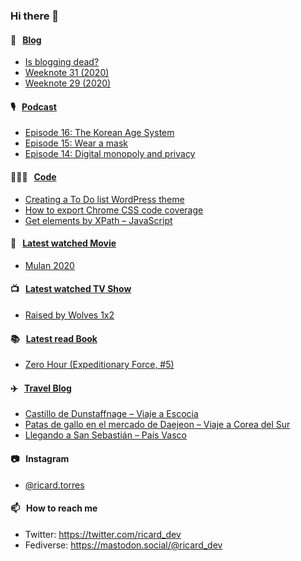 ### Hi there 👋

#### 📝 &nbsp;&nbsp;[Blog](https://ricard.blog)

- [Is blogging dead?](https://ricard.blog/rant/is-blogging-dead/)
- [Weeknote 31 (2020)](https://ricard.blog/weeknote/week-31-2020/)
- [Weeknote 29 (2020)](https://ricard.blog/weeknote/week-29-2020/)

#### 🎙 &nbsp;&nbsp;[Podcast](https://ricard.blog/podcast)

- [Episode 16: The Korean Age System](https://anchor.fm/quicoto/episodes/Episode-16-The-Korean-Age-System-eis6p9)
- [Episode 15: Wear a mask](https://anchor.fm/quicoto/episodes/Episode-15-Wear-a-mask-egbalg)
- [Episode 14: Digital monopoly and privacy](https://anchor.fm/quicoto/episodes/Episode-14-Digital-monopoly-and-privacy-eeg61m)

#### 👨🏻‍💻 &nbsp;&nbsp;[Code](https://ricard.dev)

- [Creating a To Do list WordPress theme](https://ricard.dev/creating-a-to-do-list-wordpress-theme/)
- [How to export Chrome CSS code coverage](https://ricard.dev/how-to-export-chrome-css-code-coverage/)
- [Get elements by XPath – JavaScript](https://ricard.dev/get-elements-by-xpath-javascript/)

#### 🍿 &nbsp;&nbsp;[Latest watched Movie](https://quicoto.github.io/reviews/movies/)

- [Mulan 2020](https://quicoto.github.io/reviews/movies/mulan-2020/)

#### 📺 &nbsp;&nbsp;[Latest watched TV Show](https://quicoto.github.io/reviews/tv-shows)

- [Raised by Wolves 1x2](https://quicoto.github.io/reviews/tv-shows/raised-by-wolves/1x2/)

#### 📚 &nbsp;&nbsp;[Latest read Book](https://ricard.blog/books/)

- [Zero Hour (Expeditionary Force, #5)](https://www.goodreads.com/review/show/3162770886?utm_medium=api&amp;utm_source=rss)

#### ✈️ &nbsp;&nbsp;[Travel Blog](https://www.quicoto.com/)

- [Castillo de Dunstaffnage – Viaje a Escocia](https://www.quicoto.com/castillo-de-dunstaffnage-viaje-a-escocia/)
- [Patas de gallo en el mercado de Daejeon – Viaje a Corea del Sur](https://www.quicoto.com/patas-de-gallo-viaje-a-corea-del-sur/)
- [Llegando a San Sebastián – País Vasco](https://www.quicoto.com/llegando-a-san-sebastian-pais-vasco/)

#### 📷 &nbsp;&nbsp;Instagram
- [@ricard.torres](https://www.instagram.com/ricard.torres/)

#### 📫 &nbsp;&nbsp;How to reach me

- Twitter: https://twitter.com/ricard_dev
- Fediverse: https://mastodon.social/@ricard_dev
